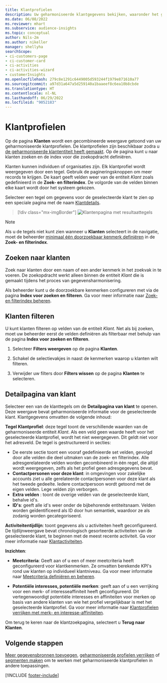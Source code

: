 ```yaml
---
title: Klantprofielen
description: Uw geharmoniseerde klantgegevens bekijken, waaronder het gebruik van zoek- en filterfuncties
ms.date: 06/08/2022
ms.reviewer: mhart
ms.subservice: audience-insights
ms.topic: conceptual
author: Nils-2m
ms.author: nikeller
manager: shellyha
searchScope:
- ci-customers-page
- ci-customer-card
- ci-activities
- ci-activities-wizard
- customerInsights
ms.openlocfilehash: 279c8e1291c6449005d593244f1979e871610a77
ms.sourcegitcommit: a97d31a647a5d259140a1baaeef8c6ea10b8cbde
ms.translationtype: HT
ms.contentlocale: nl-NL
ms.lasthandoff: 06/29/2022
ms.locfileid: "9052183"
---
```

# <a name="customer-profiles"></a>Klantprofielen

Op de pagina **Klanten** wordt een gecombineerde weergave getoond van uw geharmoniseerde klantprofielen. De klantprofielen zijn beschikbaar zodra u [de geharmoniseerde klantentiteit heeft gemaakt](data-unification.md). Op de pagina kunt u naar klanten zoeken en de index voor die zoekopdracht definiëren.

Klanten kunnen individuen of organisaties zijn. Elk klantprofiel wordt weergegeven door een tegel. Gebruik de pagineringsknoppen om meer records te krijgen. De kaart geeft velden weer van de entiteit *Klant* zoals gedefinieerd in de **Zoek- en filterindex**. De volgorde van de velden binnen elke kaart wordt door het systeem gekozen.

Selecteer een tegel om gegevens voor de geselecteerde klant te zien op een speciale pagina met de naam [Klantdetails](customer-profiles.md#customer-details-page).

> [!div class="mx-imgBorder"]
> ![Klantenpagina met resultaattegels](media/customers-page-result-tiles-B2C.png "Klantenpagina met resultaattegels")

> [!NOTE]
> Als u de tegels niet kunt zien wanneer u **Klanten** selecteert in de navigatie, moet de beheerder [minimaal één doorzoekbaar kenmerk definiëren](search-filter-index.md) in de **Zoek- en filterindex**.

## <a name="search-for-customers"></a>Zoeken naar klanten

Zoek naar klanten door een naam of een ander kenmerk in het zoekvak in te voeren. De zoekopdracht werkt alleen binnen de entiteit *Klant* die is gemaakt tijdens het proces van gegevensharmonisering.

Als beheerder kunt u de doorzoekbare kenmerken configureren met via de pagina **Index voor zoeken en filteren**. Ga voor meer informatie naar [Zoek- en filterindex beheren](search-filter-index.md).

## <a name="filter-customers"></a>Klanten filteren

U kunt klanten filteren op velden van de entiteit *Klant*. Net als bij zoeken, moet uw beheerder eerst de velden definiëren als filterbaar met behulp van de pagina **Index voor zoeken en filteren**.

1. Selecteer **Filters weergeven** op de pagina **Klanten**.

1. Schakel de selectievakjes in naast de kenmerken waarop u klanten wilt filteren.

1. Verwijder uw filters door **Filters wissen** op de pagina **Klanten** te selecteren.

## <a name="customer-details-page"></a>Detailpagina van klant

Selecteer een van de klanttegels om de **Detailpagina van klant** te openen. Deze weergave bevat geharmoniseerde informatie voor de geselecteerde klant. Klantgegevens omvatten de volgende inhoud:

**Tegel Klantprofiel**: deze tegel toont de verschillende waarden van de geharmoniseerde entiteit *Klant*. Als een veld geen waarde heeft voor het geselecteerde klantprofiel, wordt het niet weergegeven. Dit geldt niet voor het adresveld. De tegel is gestructureerd in secties:

- De eerste sectie toont een vooraf gedefinieerde set velden, gevolgd door alle velden die deel uitmaken van de zoek- en filterindex. Alle adresgerelateerde velden worden gecombineerd in één regel, die altijd wordt weergegeven, zelfs als het profiel geen adresgegevens bevat.
- **Contactpersonen voor deze klant**: in omgevingen voor zakelijke accounts ziet u alle gerelateerde contactpersonen voor deze klant als het tweede gedeelte. Iedere contactpersoon wordt getoond met de eigen velden. Lege velden zijn verborgen.
- **Extra velden** : toont de overige velden van de geselecteerde klant, behalve id's.
- **ID's**: geeft alle id's weer onder de bijbehorende entiteitsnaam. Velden worden geïdentificeerd als ID door hun semantiek, waardoor ze als zodanig worden gecategoriseerd.

**Activiteitentijdlijn**: toont gegevens als u activiteiten heeft geconfigureerd. De tijdlijnweergave bevat chronologisch gesorteerde activiteiten van de geselecteerde klant, te beginnen met de meest recente activiteit. Ga voor meer informatie naar [Klantactiviteiten](activities.md).

**Inzichten**:

- **Meetcriteria**: Geeft aan of u een of meer meetcriteria heeft geconfigureerd voor klantkenmerken. Ze omvatten berekende KPI's rond uw klanten op individueel klantniveau. Ga voor meer informatie naar [Meetcriteria definiëren en beheren](measures.md).

- **Potentiële interesses, potentiële merken**: geeft aan of u een verrijking voor een merk- of interesseaffiniteit heeft geconfigureerd. Dit vertegenwoordigt potentiële interesses en affiniteiten voor merken op basis van andere klanten van wie het profiel vergelijkbaar is met het geselecteerde klantprofiel. Ga voor meer informatie naar [Klantprofielen verrijken met merk- en interesse-affiniteiten](enrichment-microsoft.md).

Om terug te keren naar de klantzoekpagina, selecteert u **Terug naar Klanten**.

## <a name="next-steps"></a>Volgende stappen

[Meer gegevensbronnen toevoegen](data-sources.md), [geharmoniseerde profielen verrijken](enrichment-hub.md) of [segmenten maken](segments.md) om te werken met geharmoniseerde klantprofielen in andere toepassingen.

[!INCLUDE [footer-include](includes/footer-banner.md)]
